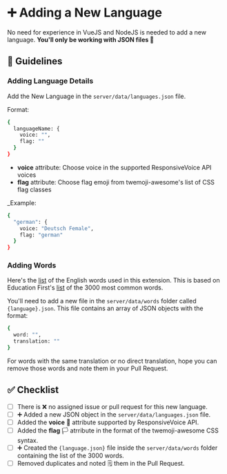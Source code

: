 # ➕ Adding a New Language

No need for experience in VueJS and NodeJS is needed to add a new language. **You'll only be working with JSON files 🎉**

## 📝 Guidelines

### Adding Language Details

Add the New Language in the `server/data/languages.json` file.  

Format:
```sh
{
  languageName: {
    voice: "",
    flag: ""
  }
}
```

- **voice** attribute: Choose voice in the supported ResponsiveVoice API voices
- **flag** attribute: Choose flag emoji from twemoji-awesome's list of CSS flag classes

_Example:
```sh
{
  "german": {
    voice: "Deutsch Female",
    flag: "german"
  }
}
```

### Adding Words
Here's the [list](https://github.com/jayehernandez/letra-extension/blob/master/docs/3000_words.md) of the English words used in this extension. This is based on Education First's [list](https://www.ef.com/wwen/english-resources/english-vocabulary/top-3000-words/) of the 3000 most common words.

You'll need to add a new file in the `server/data/words` folder called `{language}.json`. This file contains an array of JSON objects with the format:
```sh
{
  word: "",
  translation: ""
}
```

For words with the same translation or no direct translation, hope you can remove those words and note them in your Pull Request.

## ✅ Checklist
- [ ] There is ❌ no assigned issue or pull request for this new language.
- [ ] ➕ Added a new JSON object in the `server/data/languages.json` file.
- [ ] Added the **voice** 🎤 attribute supported by ResponsiveVoice API.
- [ ] Added the **flag** 🏳 atrribute in the format of the twemoji-awesome CSS syntax.
- [ ] ➕ Created the `{language.json}` file inside the `server/data/words` folder containing the list of the 3000 words.
- [ ] Removed duplicates and noted 🗒 them in the Pull Request.
